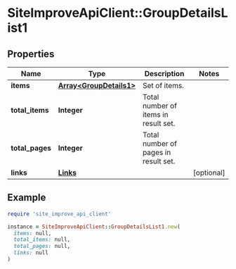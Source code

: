 # SiteImproveApiClient::GroupDetailsList1

## Properties

| Name | Type | Description | Notes |
| ---- | ---- | ----------- | ----- |
| **items** | [**Array&lt;GroupDetails1&gt;**](GroupDetails1.md) | Set of items. |  |
| **total_items** | **Integer** | Total number of items in result set. |  |
| **total_pages** | **Integer** | Total number of pages in result set. |  |
| **links** | [**Links**](Links.md) |  | [optional] |

## Example

```ruby
require 'site_improve_api_client'

instance = SiteImproveApiClient::GroupDetailsList1.new(
  items: null,
  total_items: null,
  total_pages: null,
  links: null
)
```

